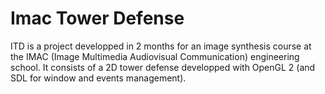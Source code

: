 Imac Tower Defense
===
ITD is a project developped in 2 months for an image synthesis course at the IMAC (Image Multimedia Audiovisual Communication) engineering school.
It consists of a 2D tower defense developped with OpenGL 2 (and SDL for window and events management).
